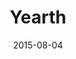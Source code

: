 ---
title: Yearth
description: 
client: 
roles:
  - User Interface
  - Interaction Design
date: 2015-08-04
finished: true
permalink: false
thumbnail: src/static/work/yearth.jpg
eleventyExcludeFromCollections: true
---
